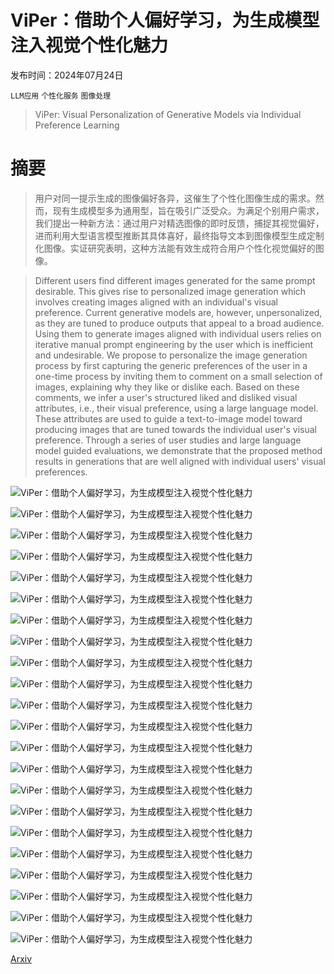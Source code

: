 # ViPer：借助个人偏好学习，为生成模型注入视觉个性化魅力

发布时间：2024年07月24日

`LLM应用` `个性化服务` `图像处理`

> ViPer: Visual Personalization of Generative Models via Individual Preference Learning

# 摘要

> 用户对同一提示生成的图像偏好各异，这催生了个性化图像生成的需求。然而，现有生成模型多为通用型，旨在吸引广泛受众。为满足个别用户需求，我们提出一种新方法：通过用户对精选图像的即时反馈，捕捉其视觉偏好，进而利用大型语言模型推断其具体喜好，最终指导文本到图像模型生成定制化图像。实证研究表明，这种方法能有效生成符合用户个性化视觉偏好的图像。

> Different users find different images generated for the same prompt desirable. This gives rise to personalized image generation which involves creating images aligned with an individual's visual preference. Current generative models are, however, unpersonalized, as they are tuned to produce outputs that appeal to a broad audience. Using them to generate images aligned with individual users relies on iterative manual prompt engineering by the user which is inefficient and undesirable. We propose to personalize the image generation process by first capturing the generic preferences of the user in a one-time process by inviting them to comment on a small selection of images, explaining why they like or dislike each. Based on these comments, we infer a user's structured liked and disliked visual attributes, i.e., their visual preference, using a large language model. These attributes are used to guide a text-to-image model toward producing images that are tuned towards the individual user's visual preference. Through a series of user studies and large language model guided evaluations, we demonstrate that the proposed method results in generations that are well aligned with individual users' visual preferences.

![ViPer：借助个人偏好学习，为生成模型注入视觉个性化魅力](../../../paper_images/2407.17365/pullfig.png)

![ViPer：借助个人偏好学习，为生成模型注入视觉个性化魅力](../../../paper_images/2407.17365/overview_figure.png)

![ViPer：借助个人偏好学习，为生成模型注入视觉个性化魅力](../../../paper_images/2407.17365/proxy-tuning.png)

![ViPer：借助个人偏好学习，为生成模型注入视觉个性化魅力](../../../paper_images/2407.17365/figure_only.png)

![ViPer：借助个人偏好学习，为生成模型注入视觉个性化魅力](../../../paper_images/2407.17365/pers_degree.png)

![ViPer：借助个人偏好学习，为生成模型注入视觉个性化魅力](../../../paper_images/2407.17365/baseline_comparison.png)

![ViPer：借助个人偏好学习，为生成模型注入视觉个性化魅力](../../../paper_images/2407.17365/images_to_comment.png)

![ViPer：借助个人偏好学习，为生成模型注入视觉个性化魅力](../../../paper_images/2407.17365/agents_100.png)

![ViPer：借助个人偏好学习，为生成模型注入视觉个性化魅力](../../../paper_images/2407.17365/img1_test_models.png)

![ViPer：借助个人偏好学习，为生成模型注入视觉个性化魅力](../../../paper_images/2407.17365/img2_test_models.png)

![ViPer：借助个人偏好学习，为生成模型注入视觉个性化魅力](../../../paper_images/2407.17365/matrices_human_proxy_alignment.png)

![ViPer：借助个人偏好学习，为生成模型注入视觉个性化魅力](../../../paper_images/2407.17365/proxy_sample_usage.png)

![ViPer：借助个人偏好学习，为生成模型注入视觉个性化魅力](../../../paper_images/2407.17365/comment_count_exp.png)

![ViPer：借助个人偏好学习，为生成模型注入视觉个性化魅力](../../../paper_images/2407.17365/prompt_personalization_vs_viper.png)

![ViPer：借助个人偏好学习，为生成模型注入视觉个性化魅力](../../../paper_images/2407.17365/prompt_consistency_viper.png)

![ViPer：借助个人偏好学习，为生成模型注入视觉个性化魅力](../../../paper_images/2407.17365/compare_baselines_prompt_consistency_supmat.png)

![ViPer：借助个人偏好学习，为生成模型注入视觉个性化魅力](../../../paper_images/2407.17365/effect_of_vis_attr.png)

![ViPer：借助个人偏好学习，为生成模型注入视觉个性化魅力](../../../paper_images/2407.17365/diversity_pers_degree.png)

![ViPer：借助个人偏好学习，为生成模型注入视觉个性化魅力](../../../paper_images/2407.17365/proxy_pairs_effect.png)

![ViPer：借助个人偏好学习，为生成模型注入视觉个性化魅力](../../../paper_images/2407.17365/finetune_sd_clip.png)

![ViPer：借助个人偏好学习，为生成模型注入视觉个性化魅力](../../../paper_images/2407.17365/diversity_inclusion.png)

![ViPer：借助个人偏好学习，为生成模型注入视觉个性化魅力](../../../paper_images/2407.17365/ranking_user.png)

[Arxiv](https://arxiv.org/abs/2407.17365)